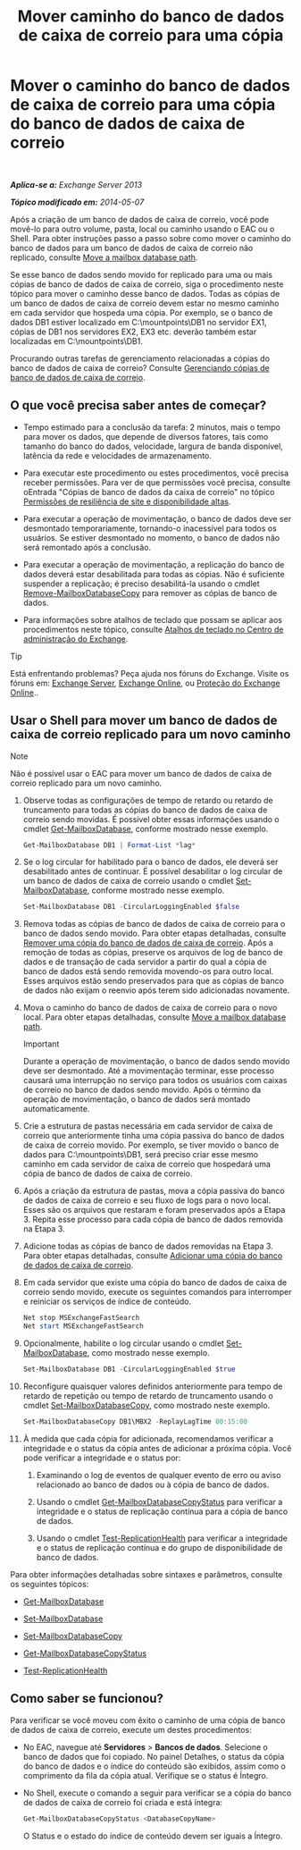 ﻿---
title: 'Mover caminho do banco de dados de caixa de correio para uma cópia'
TOCTitle: Mover o caminho do banco de dados de caixa de correio para uma cópia do banco de dados de caixa de correio
ms:assetid: 324f255c-d95d-4a8a-a134-c8cee5c5b9cb
ms:mtpsurl: https://technet.microsoft.com/pt-br/library/Dd979782(v=EXCHG.150)
ms:contentKeyID: 50485276
ms.date: 05/22/2018
mtps_version: v=EXCHG.150
ms.translationtype: MT
---

# Mover o caminho do banco de dados de caixa de correio para uma cópia do banco de dados de caixa de correio

 

_**Aplica-se a:** Exchange Server 2013_

_**Tópico modificado em:** 2014-05-07_

Após a criação de um banco de dados de caixa de correio, você pode movê-lo para outro volume, pasta, local ou caminho usando o EAC ou o Shell. Para obter instruções passo a passo sobre como mover o caminho do banco de dados para um banco de dados de caixa de correio não replicado, consulte [Move a mailbox database path](manage-mailbox-databases-in-exchange-2013-exchange-2013-help.md).

Se esse banco de dados sendo movido for replicado para uma ou mais cópias de banco de dados de caixa de correio, siga o procedimento neste tópico para mover o caminho desse banco de dados. Todas as cópias de um banco de dados de caixa de correio devem estar no mesmo caminho em cada servidor que hospeda uma cópia. Por exemplo, se o banco de dados DB1 estiver localizado em C:\\mountpoints\\DB1 no servidor EX1, cópias de DB1 nos servidores EX2, EX3 etc. deverão também estar localizadas em C:\\mountpoints\\DB1.

Procurando outras tarefas de gerenciamento relacionadas a cópias do banco de dados de caixa de correio? Consulte [Gerenciando cópias de banco de dados de caixa de correio](managing-mailbox-database-copies-exchange-2013-help.md).

## O que você precisa saber antes de começar?

  - Tempo estimado para a conclusão da tarefa: 2 minutos, mais o tempo para mover os dados, que depende de diversos fatores, tais como tamanho do banco do dados, velocidade, largura de banda disponível, latência da rede e velocidades de armazenamento.

  - Para executar este procedimento ou estes procedimentos, você precisa receber permissões. Para ver de que permissões você precisa, consulte oEntrada "Cópias de banco de dados da caixa de correio" no tópico [Permissões de resiliência de site e disponibilidade altas](high-availability-and-site-resilience-permissions-exchange-2013-help.md).

  - Para executar a operação de movimentação, o banco de dados deve ser desmontado temporariamente, tornando-o inacessível para todos os usuários. Se estiver desmontado no momento, o banco de dados não será remontado após a conclusão.

  - Para executar a operação de movimentação, a replicação do banco de dados deverá estar desabilitada para todas as cópias. Não é suficiente suspender a replicação; é preciso desabilitá-la usando o cmdlet [Remove-MailboxDatabaseCopy](https://technet.microsoft.com/pt-br/library/dd335119\(v=exchg.150\)) para remover as cópias de banco de dados.

  - Para informações sobre atalhos de teclado que possam se aplicar aos procedimentos neste tópico, consulte [Atalhos de teclado no Centro de administração do Exchange](keyboard-shortcuts-in-the-exchange-admin-center-exchange-online-protection-help.md).


> [!TIP]
> Está enfrentando problemas? Peça ajuda nos fóruns do Exchange. Visite os fóruns em: <A href="https://go.microsoft.com/fwlink/p/?linkid=60612">Exchange Server</A>, <A href="https://go.microsoft.com/fwlink/p/?linkid=267542">Exchange Online</A>, ou <A href="https://go.microsoft.com/fwlink/p/?linkid=285351">Proteção do Exchange Online</A>..



## Usar o Shell para mover um banco de dados de caixa de correio replicado para um novo caminho


> [!NOTE]
> Não é possível usar o EAC para mover um banco de dados de caixa de correio replicado para um novo caminho.



1.  Observe todas as configurações de tempo de retardo ou retardo de truncamento para todas as cópias do banco de dados de caixa de correio sendo movidas. É possível obter essas informações usando o cmdlet [Get-MailboxDatabase](https://technet.microsoft.com/pt-br/library/bb124924\(v=exchg.150\)), conforme mostrado nesse exemplo.
    
    ```powershell
    Get-MailboxDatabase DB1 | Format-List *lag*
    ```

2.  Se o log circular for habilitado para o banco de dados, ele deverá ser desabilitado antes de continuar. É possível desabilitar o log circular de um banco de dados de caixa de correio usando o cmdlet [Set-MailboxDatabase](https://technet.microsoft.com/pt-br/library/bb123971\(v=exchg.150\)), conforme mostrado nesse exemplo.
    
    ```powershell
    Set-MailboxDatabase DB1 -CircularLoggingEnabled $false
    ```

3.  Remova todas as cópias de banco de dados de caixa de correio para o banco de dados sendo movido. Para obter etapas detalhadas, consulte [Remover uma cópia do banco de dados de caixa de correio](remove-a-mailbox-database-copy-exchange-2013-help.md). Após a remoção de todas as cópias, preserve os arquivos de log de banco de dados e de transação de cada servidor a partir do qual a cópia de banco de dados está sendo removida movendo-os para outro local. Esses arquivos estão sendo preservados para que as cópias de banco de dados não exijam o reenvio após terem sido adicionadas novamente.

4.  Mova o caminho do banco de dados de caixa de correio para o novo local. Para obter etapas detalhadas, consulte [Move a mailbox database path](manage-mailbox-databases-in-exchange-2013-exchange-2013-help.md).
    

    > [!IMPORTANT]
    > Durante a operação de movimentação, o banco de dados sendo movido deve ser desmontado. Até a movimentação terminar, esse processo causará uma interrupção no serviço para todos os usuários com caixas de correio no banco de dados sendo movido. Após o término da operação de movimentação, o banco de dados será montado automaticamente.



5.  Crie a estrutura de pastas necessária em cada servidor de caixa de correio que anteriormente tinha uma cópia passiva do banco de dados de caixa de correio movido. Por exemplo, se tiver movido o banco de dados para C:\\mountpoints\\DB1, será preciso criar esse mesmo caminho em cada servidor de caixa de correio que hospedará uma cópia de banco de dados de caixa de correio.

6.  Após a criação da estrutura de pastas, mova a cópia passiva do banco de dados de caixa de correio e seu fluxo de logs para o novo local. Esses são os arquivos que restaram e foram preservados após a Etapa 3. Repita esse processo para cada cópia de banco de dados removida na Etapa 3.

7.  Adicione todas as cópias de banco de dados removidas na Etapa 3. Para obter etapas detalhadas, consulte [Adicionar uma cópia do banco de dados de caixa de correio](add-a-mailbox-database-copy-exchange-2013-help.md).

8.  Em cada servidor que existe uma cópia do banco de dados de caixa de correio sendo movido, execute os seguintes comandos para interromper e reiniciar os serviços de índice de conteúdo.
    
    ```powershell
    Net stop MSExchangeFastSearch
    Net start MSExchangeFastSearch
    ```

9.  Opcionalmente, habilite o log circular usando o cmdlet [Set-MailboxDatabase](https://technet.microsoft.com/pt-br/library/bb123971\(v=exchg.150\)), como mostrado nesse exemplo.
    
    ```powershell
    Set-MailboxDatabase DB1 -CircularLoggingEnabled $true
    ```

10. Reconfigure quaisquer valores definidos anteriormente para tempo de retardo de repetição ou tempo de retardo de truncamento usando o cmdlet [Set-MailboxDatabaseCopy](https://technet.microsoft.com/pt-br/library/dd298104\(v=exchg.150\)), como mostrado neste exemplo.
    
    ```powershell
    Set-MailboxDatabaseCopy DB1\MBX2 -ReplayLagTime 00:15:00
    ```

11. À medida que cada cópia for adicionada, recomendamos verificar a integridade e o status da cópia antes de adicionar a próxima cópia. Você pode verificar a integridade e o status por:
    
    1.  Examinando o log de eventos de qualquer evento de erro ou aviso relacionado ao banco de dados ou à cópia de banco de dados.
    
    2.  Usando o cmdlet [Get-MailboxDatabaseCopyStatus](https://technet.microsoft.com/pt-br/library/dd298044\(v=exchg.150\)) para verificar a integridade e o status de replicação contínua para a cópia de banco de dados.
    
    3.  Usando o cmdlet [Test-ReplicationHealth](https://technet.microsoft.com/pt-br/library/bb691314\(v=exchg.150\)) para verificar a integridade e o status de replicação contínua e do grupo de disponibilidade de banco de dados.

Para obter informações detalhadas sobre sintaxes e parâmetros, consulte os seguintes tópicos:

  - [Get-MailboxDatabase](https://technet.microsoft.com/pt-br/library/bb124924\(v=exchg.150\))

  - [Set-MailboxDatabase](https://technet.microsoft.com/pt-br/library/bb123971\(v=exchg.150\))

  - [Set-MailboxDatabaseCopy](https://technet.microsoft.com/pt-br/library/dd298104\(v=exchg.150\))

  - [Get-MailboxDatabaseCopyStatus](https://technet.microsoft.com/pt-br/library/dd298044\(v=exchg.150\))

  - [Test-ReplicationHealth](https://technet.microsoft.com/pt-br/library/bb691314\(v=exchg.150\))

## Como saber se funcionou?

Para verificar se você moveu com êxito o caminho de uma cópia de banco de dados de caixa de correio, execute um destes procedimentos:

  - No EAC, navegue até **Servidores** \> **Bancos de dados**. Selecione o banco de dados que foi copiado. No painel Detalhes, o status da cópia do banco de dados e o índice do conteúdo são exibidos, assim como o comprimento da fila da cópia atual. Verifique se o status é Íntegro.

  - No Shell, execute o comando a seguir para verificar se a cópia do banco de dados de caixa de correio foi criada e está íntegra:
    
    ```powershell
    Get-MailboxDatabaseCopyStatus <DatabaseCopyName>
    ```
    
    O Status e o estado do índice de conteúdo devem ser iguais a Íntegro.

